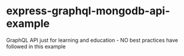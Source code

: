 # express-graphql-mongodb-api-example
GraphQL API just for learning and education - NO best practices have followed in this example
